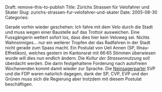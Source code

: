 Draft: remove-this-to-publish
Title: Zürichs Strassen für Velofahrer und Skater
Slug: zurichs-strassen-fur-velofahrer-und-skater
Date: 2005-08-30
Categories:

Gerade vorhin wieder geschehen: Ich fahre mit dem Velo durch die Stadt und muss wegen einer Baustelle auf das Trottoir ausweichen. Eine Fussgängerin wettert sofort los, dass dies hier kein Veloweg sei.
Nichts Wahnsinniges... nur ein weiterer Tropfen der das Radfahren in der Stadt nicht gerade zum Spass macht.
Ein Postulat von Ueli Annen (SP, Illnau-Effretikon), welches gestern im Kantonsrat mit 66:65 Stimmen überwiesen wurde will dies nun endlich ändern. Die _Kultur der Strassennutzung_ soll überdacht werden. Die darin festgehaltene Forderung nach autofreien Wochenenden kommt damit wieder zur Sprache. Die [Neinsagerpartei](http://www.svp.ch/) SVP und die FDP waren natürlich dagegen, dank der SP, CVP, EVP und den Grünen muss sich die Regierung aber trotzdem mit diesem Postulat beschäftigen.
